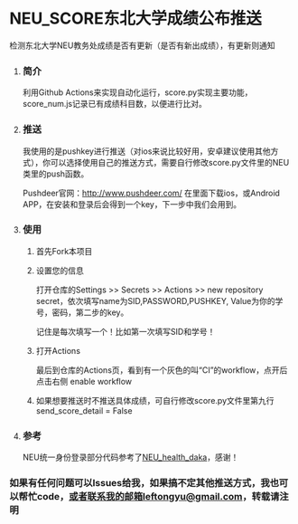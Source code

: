 # NEU_SCORE东北大学成绩公布推送

检测东北大学NEU教务处成绩是否有更新（是否有新出成绩），有更新则通知

1. ### 简介

   利用Github Actions来实现自动化运行，score.py实现主要功能，score_num.js记录已有成绩科目数，以便进行比对。

2. ### 推送

   我使用的是pushkey进行推送（对ios来说比较好用，安卓建议使用其他方式），你可以选择使用自己的推送方式，需要自行修改score.py文件里的NEU类里的push函数。

   Pushdeer官网：http://www.pushdeer.com/ 在里面下载ios，或Android APP，在安装和登录后会得到一个key，下一步中我们会用到。

3. ### 使用

   1. 首先Fork本项目

   2. 设置您的信息

      打开仓库的Settings >> Secrets >> Actions >> new repository secret，依次填写name为SID,PASSWORD,PUSHKEY, Value为你的学号，密码，第二步的key。

      记住是每次填写一个！比如第一次填写SID和学号！

   3. 打开Actions

      最后到仓库的Actions页，看到有一个灰色的叫“CI”的workflow，点开后点击右侧 enable workflow

   4. 如果想要推送时不推送具体成绩，可自行修改score.py文件里第九行send_score_detail = False

4. ### 参考

   NEU统一身份登录部分代码参考了[NEU_health_daka](https://github.com/Bmaili/NEU_health_daka)，感谢！





### 如果有任何问题可以Issues给我，如果搞不定其他推送方式，我也可以帮忙code，或者联系我的邮箱leftongyu@gmail.com，转载请注明
